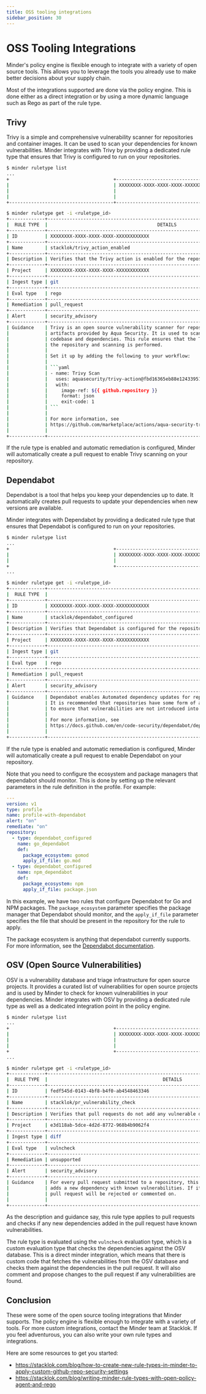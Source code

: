 ```yaml
---
title: OSS tooling integrations
sidebar_position: 30
---
```


# OSS Tooling Integrations

Minder's policy engine is flexible enough to integrate with a variety of open source tools.
This allows you to leverage the tools you already use to make better decisions about your supply chain.

Most of the integrations supported are done via the policy engine. This is done either as a direct
integration or by using a more dynamic language such as Rego as part of the rule type.

## Trivy

Trivy is a simple and comprehensive vulnerability scanner for repositories and container images.
It can be used to scan your dependencies for known vulnerabilities. Minder integrates with Trivy
by providing a dedicated rule type that ensures that Trivy is configured to run on your repositories.

```bash
$ minder ruletype list
...
+                                      +--------------------------------------+------------------------------------------------------------------------+--------------------------------+
|                                      | XXXXXXXX-XXXX-XXXX-XXXX-XXXXXXXXXXXX | stacklok/trivy_action_enabled                                          | Verifies that the Trivy action |
|                                      |                                      |                                                                        | is enabled for the repository  |
|                                      |                                      |                                                                        | and scanning                   |
+--------------------------------------+--------------------------------------+------------------------------------------------------------------------+--------------------------------+

$ minder ruletype get -i <ruletype_id>
+-------------+---------------------------------------------------------------------------------------+
|  RULE TYPE  |                                        DETAILS                                        |
+-------------+---------------------------------------------------------------------------------------+
| ID          | XXXXXXXX-XXXX-XXXX-XXXX-XXXXXXXXXXXX                                                  |
+-------------+---------------------------------------------------------------------------------------+
| Name        | stacklok/trivy_action_enabled                                                         |
+-------------+---------------------------------------------------------------------------------------+
| Description | Verifies that the Trivy action is enabled for the repository and scanning             |
+-------------+---------------------------------------------------------------------------------------+
| Project     | XXXXXXXX-XXXX-XXXX-XXXX-XXXXXXXXXXXX                                                  |
+-------------+---------------------------------------------------------------------------------------+
| Ingest type | git                                                                                   |
+-------------+---------------------------------------------------------------------------------------+
| Eval type   | rego                                                                                  |
+-------------+---------------------------------------------------------------------------------------+
| Remediation | pull_request                                                                          |
+-------------+---------------------------------------------------------------------------------------+
| Alert       | security_advisory                                                                     |
+-------------+---------------------------------------------------------------------------------------+
| Guidance    | Trivy is an open source vulnerability scanner for repositories, containers and other  |
|             | artifacts provided by Aqua Security. It is used to scan for vulnerabilities in the    |
|             | codebase and dependencies. This rule ensures that the Trivy action is enabled for     |
|             | the repository and scanning is performed.                                             |
|             |                                                                                       |
|             | Set it up by adding the following to your workflow:                                   |
|             |                                                                                       |
|             | ```yaml                                                                               |
|             | - name: Trivy Scan                                                                    |
|             |   uses: aquasecurity/trivy-action@fbd16365eb88e12433951383f5e99bd901fc618f  # v0.12.0 |
|             |   with:                                                                               |
|             |     image-ref: ${{ github.repository }}                                               |
|             |     format: json                                                                      |
|             |     exit-code: 1                                                                      |
|             | ```                                                                                   |
|             |                                                                                       |
|             | For more information, see                                                             |
|             | https://github.com/marketplace/actions/aqua-security-trivy                            |
|             |                                                                                       |
+-------------+---------------------------------------------------------------------------------------+
```

If the rule type is enabled and automatic remediation is configured, Minder will automatically create a pull request to enable Trivy scanning on your repository.

## Dependabot

Dependabot is a tool that helps you keep your dependencies up to date. It automatically creates pull requests to update your dependencies when new versions are available.

Minder integrates with Dependabot by providing a dedicated rule type that ensures that Dependabot is configured to run on your repositories.

```bash
$ minder ruletype list
...
+                                      +--------------------------------------+------------------------------------------------------------------------+--------------------------------+
|                                      | XXXXXXXX-XXXX-XXXX-XXXX-XXXXXXXXXXXX | stacklok/dependabot_configured                                         | Verifies that Dependabot is    |
|                                      |                                      |                                                                        | configured for the repository  |
+                                      +--------------------------------------+------------------------------------------------------------------------+--------------------------------+
...

$ minder ruletype get -i <ruletype_id>
+-------------+----------------------------------------------------------------------------------------------------------------------------------+
|  RULE TYPE  |                                                             DETAILS                                                              |
+-------------+----------------------------------------------------------------------------------------------------------------------------------+
| ID          | XXXXXXXX-XXXX-XXXX-XXXX-XXXXXXXXXXXX                                                                                             |
+-------------+----------------------------------------------------------------------------------------------------------------------------------+
| Name        | stacklok/dependabot_configured                                                                                                   |
+-------------+----------------------------------------------------------------------------------------------------------------------------------+
| Description | Verifies that Dependabot is configured for the repository                                                                        |
+-------------+----------------------------------------------------------------------------------------------------------------------------------+
| Project     | XXXXXXXX-XXXX-XXXX-XXXX-XXXXXXXXXXXX                                                                                             |
+-------------+----------------------------------------------------------------------------------------------------------------------------------+
| Ingest type | git                                                                                                                              |
+-------------+----------------------------------------------------------------------------------------------------------------------------------+
| Eval type   | rego                                                                                                                             |
+-------------+----------------------------------------------------------------------------------------------------------------------------------+
| Remediation | pull_request                                                                                                                     |
+-------------+----------------------------------------------------------------------------------------------------------------------------------+
| Alert       | security_advisory                                                                                                                |
+-------------+----------------------------------------------------------------------------------------------------------------------------------+
| Guidance    | Dependabot enables Automated dependency updates for repositories.                                                                |
|             | It is recommended that repositories have some form of automated dependency updates enabled                                       |
|             | to ensure that vulnerabilities are not introduced into the codebase.                                                             |
|             |                                                                                                                                  |
|             | For more information, see                                                                                                        |
|             | https://docs.github.com/en/code-security/dependabot/dependabot-version-updates/configuration-options-for-the-dependabot.yml-file |
|             |                                                                                                                                  |
+-------------+----------------------------------------------------------------------------------------------------------------------------------+
```

If the rule type is enabled and automatic remediation is configured, Minder will automatically create a pull request to enable Dependabot on your repository.

Note that you need to configure the ecosystem and package managers that dependabot should monitor. This is done by setting up
the relevant parameters in the rule definition in the profile. For example:

```yaml
---
version: v1
type: profile
name: profile-with-dependabot
alert: "on"
remediate: "on"
repository:
  - type: dependabot_configured
    name: go_dependabot
    def:
      package_ecosystem: gomod
      apply_if_file: go.mod
  - type: dependabot_configured
    name: npm_dependabot
    def:
      package_ecosystem: npm
      apply_if_file: package.json
```

In this example, we have two rules that configure Dependabot for Go and NPM packages. The `package_ecosystem` parameter specifies the package manager that
Dependabot should monitor, and the `apply_if_file` parameter specifies the file that should be present in the repository for the rule to apply.

The package ecosystem is anything that dependabot currently supports. For more information, see the
[Dependabot documentation](https://docs.github.com/en/code-security/dependabot/dependabot-version-updates/configuration-options-for-the-dependabot.yml-file).

## OSV (Open Source Vulnerabilities)

OSV is a vulnerability database and triage infrastructure for open source projects. It provides a curated list of vulnerabilities for open source projects
and is used by Minder to check for known vulnerabilities in your dependencies. Minder integrates with OSV by providing a dedicated rule type as well
as a dedicated integration point in the policy engine.

```bash
$ minder ruletype list
...
+                                      +--------------------------------------+------------------------------------------------------------------------+--------------------------------+
|                                      | XXXXXXXX-XXXX-XXXX-XXXX-XXXXXXXXXXXX | stacklok/pr_vulnerability_check                                        | Verifies that pull requests    |
|                                      |                                      |                                                                        | do not add any vulnerable      |
|                                      |                                      |                                                                        | dependencies                   |
+                                      +--------------------------------------+------------------------------------------------------------------------+--------------------------------+
...

$ minder ruletype get -i <ruletype_id>
+-------------+--------------------------------------------------------------------------------------------+
|  RULE TYPE  |                                          DETAILS                                           |
+-------------+--------------------------------------------------------------------------------------------+
| ID          | fedf545d-0143-4bf8-b4f0-ab4548463346                                                       |
+-------------+--------------------------------------------------------------------------------------------+
| Name        | stacklok/pr_vulnerability_check                                                            |
+-------------+--------------------------------------------------------------------------------------------+
| Description | Verifies that pull requests do not add any vulnerable dependencies                         |
+-------------+--------------------------------------------------------------------------------------------+
| Project     | e3d118ab-5dce-4d2d-8772-968b4b9062f4                                                       |
+-------------+--------------------------------------------------------------------------------------------+
| Ingest type | diff                                                                                       |
+-------------+--------------------------------------------------------------------------------------------+
| Eval type   | vulncheck                                                                                  |
+-------------+--------------------------------------------------------------------------------------------+
| Remediation | unsupported                                                                                |
+-------------+--------------------------------------------------------------------------------------------+
| Alert       | security_advisory                                                                          |
+-------------+--------------------------------------------------------------------------------------------+
| Guidance    | For every pull request submitted to a repository, this rule will check if the pull request |
|             | adds a new dependency with known vulnerabilities. If it does, the rule will fail and the   |
|             | pull request will be rejected or commented on.                                             |
|             |                                                                                            |
+-------------+--------------------------------------------------------------------------------------------+
```

As the description and guidance say, this rule type applies to pull requests and checks if any new dependencies added in the pull request have known vulnerabilities.

The rule type is evaluated using the `vulncheck` evaluation type, which is a custom evaluation type that checks the dependencies against the OSV database.
This is a direct minder integration, which means that there is custom code that fetches the vulnerabilities from the OSV database and
checks them against the dependencies in the pull request. It will also comment and propose changes to the pull request if any vulnerabilities are found.

## Conclusion

These were some of the open source tooling integrations that Minder supports. The policy engine is flexible enough to integrate with a variety of tools.
For more custom integrations, contact the Minder team at Stacklok. If you feel adventurous, you can also write your own rule types and integrations.

Here are some resources to get you started:

* https://stacklok.com/blog/how-to-create-new-rule-types-in-minder-to-apply-custom-github-repo-security-settings
* https://stacklok.com/blog/writing-minder-rule-types-with-open-policy-agent-and-rego
